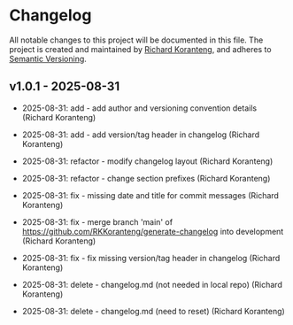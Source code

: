 # Changelog
All notable changes to this project will be documented in this file.
The project is created and maintained by [Richard Koranteng](https://rkkoranteng.com), and adheres to [Semantic Versioning](https://semver.org/spec/v2.0.0.html).

## v1.0.1 - 2025-08-31
- 2025-08-31: add - add author and versioning convention details (Richard Koranteng)
- 2025-08-31: add - add version/tag header in changelog (Richard Koranteng)

- 2025-08-31: refactor - modify changelog layout (Richard Koranteng)
- 2025-08-31: refactor - change section prefixes (Richard Koranteng)

- 2025-08-31: fix - missing date and title for commit messages (Richard Koranteng)
- 2025-08-31: fix - merge branch 'main' of https://github.com/RKKoranteng/generate-changelog into development (Richard Koranteng)
- 2025-08-31: fix - fix missing version/tag header in changelog (Richard Koranteng)

- 2025-08-31: delete - changelog.md (not needed in local repo) (Richard Koranteng)
- 2025-08-31: delete - changelog.md (need to reset) (Richard Koranteng)

